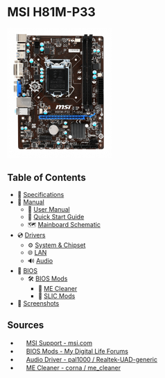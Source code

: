 # MSI H81M-P33

<img src="Pictures/02.png" width="240px">

## Table of Contents

- 🧾 [Specifications](/Specifications.md)
- 📕 [Manual](/Manual/)
  - 📘 [User Manual](/Manual/User%20Manual/M7817v1.0.pdf)
  - 📗 [Quick Start Guide](/Manual/Quick%20Installation%20Guide/MB_QIG_wHDMI.pdf)
  - 🗺 [Mainboard Schematic](/Manual/Mainboard%20Schematic/MS-7817.pdf)
- 💿 [Drivers](/Drivers/)
  - ⚙ [System & Chipset](/Drivers/intel_chipset_9.zip)
  - 🌐 [LAN](/Drivers/realtek_pcielan_w10.zip)
  - 🔊 [Audio](https://github.com/pal1000/Realtek-UAD-generic)
- 💾 [BIOS](/BIOS/)
  - 🛠 [BIOS Mods](/BIOS/BIOS%20Mods/)
    - 🧼 [ME Cleaner](/BIOS/BIOS%20Mods/ME%20Cleaner/)
    - 💼 [SLIC Mods](/BIOS/BIOS%20Mods/SLIC%20Mods/)
- 📸 [Screenshots](/BIOS/Screenshots/)

## Sources
- <img src="http://s2.googleusercontent.com/s2/favicons?domain_url=https://msi.com/" width="16px" height="16px"> [MSI Support - msi.com](https://www.msi.com/Motherboard/H81M-P33/support)
- <img src="http://s2.googleusercontent.com/s2/favicons?domain_url=https://forums.mydigitallife.net/" width="16px" height="16px"> [BIOS Mods - My Digital Life Forums](https://forums.mydigitallife.net/forums/bios-mods.25/)
- <img src="http://s2.googleusercontent.com/s2/favicons?domain_url=https://github.com/" width="16px" height="16px"> [Audio Driver - pal1000 / Realtek-UAD-generic](https://github.com/pal1000/Realtek-UAD-generic)
- <img src="http://s2.googleusercontent.com/s2/favicons?domain_url=https://github.com/" width="16px" height="16px"> [ME Cleaner - corna
/
me_cleaner](https://github.com/corna/me_cleaner)
